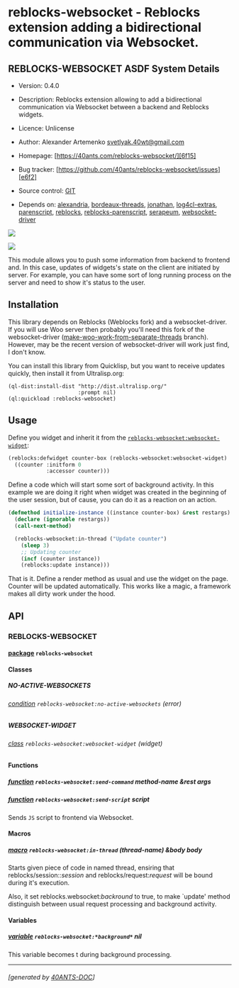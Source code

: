 <a id="x-28REBLOCKS-WEBSOCKET-DOCS-2FINDEX-3A-40README-2040ANTS-DOC-2FLOCATIVES-3ASECTION-29"></a>

# reblocks-websocket - Reblocks extension adding a bidirectional communication via Websocket.

<a id="reblocks-websocket-asdf-system-details"></a>

## REBLOCKS-WEBSOCKET ASDF System Details

* Version: 0.4.0

* Description: Reblocks extension allowing to add a bidirectional communication via Websocket between a backend and Reblocks widgets.

* Licence: Unlicense

* Author: Alexander Artemenko <svetlyak.40wt@gmail.com>

* Homepage: [https://40ants.com/reblocks-websocket/][6f15]

* Bug tracker: [https://github.com/40ants/reblocks-websocket/issues][e6f2]

* Source control: [GIT][b1a1]

* Depends on: [alexandria][8236], [bordeaux-threads][3dbf], [jonathan][6dd8], [log4cl-extras][691c], [parenscript][7921], [reblocks][184b], [reblocks-parenscript][c07c], [serapeum][c41d], [websocket-driver][4f50]

[![](https://github-actions.40ants.com/40ants/reblocks-websocket/matrix.svg?only=ci.run-tests)][0497]

![](http://quickdocs.org/badge/reblocks-websocket.svg)

This module allows you to push some information from backend to frontend
and. In this case, updates of widgets's state on the client are
initiated by server. For example, you can have some sort of long running
process on the server and need to show it's status to the user.

<a id="x-28REBLOCKS-WEBSOCKET-DOCS-2FINDEX-3A-3A-40INSTALLATION-2040ANTS-DOC-2FLOCATIVES-3ASECTION-29"></a>

## Installation

This library depends on Reblocks (Weblocks fork) and a websocket-driver.
If you will use Woo server then probably you'll need this fork of the websocket-driver
([make-woo-work-from-separate-threads][ef5d] branch).
However, may be the recent version of websocket-driver will work just find, I don't know.

You can install this library from Quicklisp, but you want to receive updates quickly, then install it from Ultralisp.org:

```
(ql-dist:install-dist "http://dist.ultralisp.org/"
                      :prompt nil)
(ql:quickload :reblocks-websocket)
```
<a id="x-28REBLOCKS-WEBSOCKET-DOCS-2FINDEX-3A-3A-40USAGE-2040ANTS-DOC-2FLOCATIVES-3ASECTION-29"></a>

## Usage

Define you widget and inherit it from the
[`reblocks-websocket:websocket-widget`][c36a]:

```lisp
(reblocks:defwidget counter-box (reblocks-websocket:websocket-widget)
  ((counter :initform 0
            :accessor counter)))
```
Define a code which will start some sort of background activity. In this
example we are doing it right when widget was created in the beginning
of the user session, but of cause, you can do it as a reaction on an
action.

```lisp
(defmethod initialize-instance ((instance counter-box) &rest restargs)
  (declare (ignorable restargs))
  (call-next-method)

  (reblocks-websocket:in-thread ("Update counter")
    (sleep 3)
    ;; Updating counter
    (incf (counter instance))
    (reblocks:update instance)))
```
That is it. Define a render method as usual and use the widget on the
page. Counter will be updated automatically. This works like a magic,
a framework makes all dirty work under the hood.

<a id="x-28REBLOCKS-WEBSOCKET-DOCS-2FINDEX-3A-3A-40API-2040ANTS-DOC-2FLOCATIVES-3ASECTION-29"></a>

## API

<a id="x-28REBLOCKS-WEBSOCKET-DOCS-2FINDEX-3A-3A-40REBLOCKS-WEBSOCKET-3FPACKAGE-2040ANTS-DOC-2FLOCATIVES-3ASECTION-29"></a>

### REBLOCKS-WEBSOCKET

<a id="x-28-23A-28-2818-29-20BASE-CHAR-20-2E-20-22REBLOCKS-WEBSOCKET-22-29-20PACKAGE-29"></a>

#### [package](61dd) `reblocks-websocket`

<a id="x-28REBLOCKS-WEBSOCKET-DOCS-2FINDEX-3A-3A-7C-40REBLOCKS-WEBSOCKET-3FClasses-SECTION-7C-2040ANTS-DOC-2FLOCATIVES-3ASECTION-29"></a>

#### Classes

<a id="x-28REBLOCKS-WEBSOCKET-DOCS-2FINDEX-3A-3A-40REBLOCKS-WEBSOCKET-24NO-ACTIVE-WEBSOCKETS-3FCLASS-2040ANTS-DOC-2FLOCATIVES-3ASECTION-29"></a>

##### NO-ACTIVE-WEBSOCKETS

<a id="x-28REBLOCKS-WEBSOCKET-3ANO-ACTIVE-WEBSOCKETS-20CONDITION-29"></a>

###### [condition](e294) `reblocks-websocket:no-active-websockets` (error)

<a id="x-28REBLOCKS-WEBSOCKET-DOCS-2FINDEX-3A-3A-40REBLOCKS-WEBSOCKET-24WEBSOCKET-WIDGET-3FCLASS-2040ANTS-DOC-2FLOCATIVES-3ASECTION-29"></a>

##### WEBSOCKET-WIDGET

<a id="x-28REBLOCKS-WEBSOCKET-3AWEBSOCKET-WIDGET-20CLASS-29"></a>

###### [class](2ecb) `reblocks-websocket:websocket-widget` (widget)

<a id="x-28REBLOCKS-WEBSOCKET-DOCS-2FINDEX-3A-3A-7C-40REBLOCKS-WEBSOCKET-3FFunctions-SECTION-7C-2040ANTS-DOC-2FLOCATIVES-3ASECTION-29"></a>

#### Functions

<a id="x-28REBLOCKS-WEBSOCKET-3ASEND-COMMAND-20FUNCTION-29"></a>

##### [function](bcc1) `reblocks-websocket:send-command` method-name &rest args

<a id="x-28REBLOCKS-WEBSOCKET-3ASEND-SCRIPT-20FUNCTION-29"></a>

##### [function](d993) `reblocks-websocket:send-script` script

Sends `JS` script to frontend via Websocket.

<a id="x-28REBLOCKS-WEBSOCKET-DOCS-2FINDEX-3A-3A-7C-40REBLOCKS-WEBSOCKET-3FMacros-SECTION-7C-2040ANTS-DOC-2FLOCATIVES-3ASECTION-29"></a>

#### Macros

<a id="x-28REBLOCKS-WEBSOCKET-3AIN-THREAD-20-2840ANTS-DOC-2FLOCATIVES-3AMACRO-29-29"></a>

##### [macro](b6b7) `reblocks-websocket:in-thread` (thread-name) &body body

Starts given piece of code in named thread, ensiring that reblocks/session::*session* and
reblocks/request:*request* will be bound during it's execution.

Also, it set reblocks.websocket:*backround* to true, to make `update' method distinguish
between usual request processing and background activity.

<a id="x-28REBLOCKS-WEBSOCKET-DOCS-2FINDEX-3A-3A-7C-40REBLOCKS-WEBSOCKET-3FVariables-SECTION-7C-2040ANTS-DOC-2FLOCATIVES-3ASECTION-29"></a>

#### Variables

<a id="x-28REBLOCKS-WEBSOCKET-3A-2ABACKGROUND-2A-20-28VARIABLE-29-29"></a>

##### [variable](4955) `reblocks-websocket:*background*` nil

This variable becomes t during background processing.


[6f15]: https://40ants.com/reblocks-websocket/
[c36a]: https://40ants.com/reblocks-websocket/#x-28REBLOCKS-WEBSOCKET-3AWEBSOCKET-WIDGET-20CLASS-29
[b1a1]: https://github.com/40ants/reblocks-websocket
[0497]: https://github.com/40ants/reblocks-websocket/actions
[61dd]: https://github.com/40ants/reblocks-websocket/blob/a8d48fc6f4785e080a3cb46f59cd684eb911cd9c/src/websocket.lisp#L1
[2ecb]: https://github.com/40ants/reblocks-websocket/blob/a8d48fc6f4785e080a3cb46f59cd684eb911cd9c/src/websocket.lisp#L227
[4955]: https://github.com/40ants/reblocks-websocket/blob/a8d48fc6f4785e080a3cb46f59cd684eb911cd9c/src/websocket.lisp#L388
[e294]: https://github.com/40ants/reblocks-websocket/blob/a8d48fc6f4785e080a3cb46f59cd684eb911cd9c/src/websocket.lisp#L392
[d993]: https://github.com/40ants/reblocks-websocket/blob/a8d48fc6f4785e080a3cb46f59cd684eb911cd9c/src/websocket.lisp#L427
[bcc1]: https://github.com/40ants/reblocks-websocket/blob/a8d48fc6f4785e080a3cb46f59cd684eb911cd9c/src/websocket.lisp#L447
[b6b7]: https://github.com/40ants/reblocks-websocket/blob/a8d48fc6f4785e080a3cb46f59cd684eb911cd9c/src/websocket.lisp#L519
[e6f2]: https://github.com/40ants/reblocks-websocket/issues
[ef5d]: https://github.com/svetlyak40wt/websocket-driver/tree/make-woo-work-from-separate-threads
[8236]: https://quickdocs.org/alexandria
[3dbf]: https://quickdocs.org/bordeaux-threads
[6dd8]: https://quickdocs.org/jonathan
[691c]: https://quickdocs.org/log4cl-extras
[7921]: https://quickdocs.org/parenscript
[184b]: https://quickdocs.org/reblocks
[c07c]: https://quickdocs.org/reblocks-parenscript
[c41d]: https://quickdocs.org/serapeum
[4f50]: https://quickdocs.org/websocket-driver

* * *
###### [generated by [40ANTS-DOC](https://40ants.com/doc/)]
